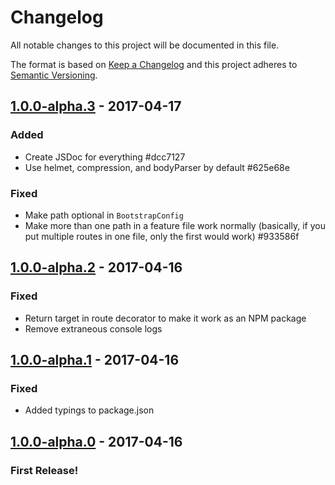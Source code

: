 # Changelog
All notable changes to this project will be documented in this file.

The format is based on [Keep a Changelog](http://keepachangelog.com/) and this project adheres to [Semantic Versioning](http://semver.org/).

<!--## [Unreleased](https://github.com/getcanal/boat/tree/master)-->

## [1.0.0-alpha.3](https://github.com/getcanal/boat/releases/tag/v1.0.0-alpha.3) - 2017-04-17
### Added
- Create JSDoc for everything #dcc7127
- Use helmet, compression, and bodyParser by default #625e68e

### Fixed
- Make path optional in `BootstrapConfig`
- Make more than one path in a feature file work normally (basically, if you put multiple routes in one file, only the first would work) #933586f


## [1.0.0-alpha.2](https://github.com/getcanal/boat/releases/tag/v1.0.0-alpha.2) - 2017-04-16
### Fixed
- Return target in route decorator to make it work as an NPM package
- Remove extraneous console logs

## [1.0.0-alpha.1](https://github.com/getcanal/boat/releases/tag/v1.0.0-alpha.1) - 2017-04-16
### Fixed
- Added typings to package.json


## [1.0.0-alpha.0](https://github.com/getcanal/boat/releases/tag/v1.0.0-alpha.0) - 2017-04-16
### First Release!
